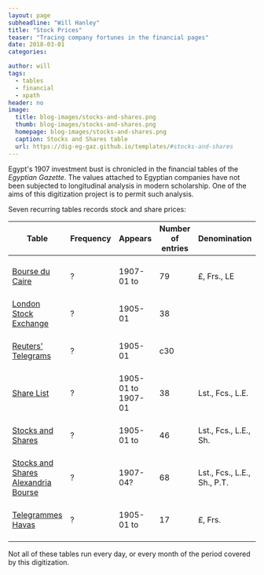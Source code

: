 ```yaml
---
layout: page
subheadline: "Will Hanley"
title: "Stock Prices"
teaser: "Tracing company fortunes in the financial pages"
date: 2018-03-01
categories:

author: will
tags:
  - tables
  - financial
  - xpath
header: no
image:
  title: blog-images/stocks-and-shares.png
  thumb: blog-images/stocks-and-shares.png
  homepage: blog-images/stocks-and-shares.png
  caption: Stocks and Shares table
  url: https://dig-eg-gaz.github.io/templates/#stocks-and-shares
---
```

Egypt's 1907 investment bust is chronicled in the financial tables of the *Egyptian Gazette*. The values attached to Egyptian companies have not been subjected to longitudinal analysis in modern scholarship. One of the aims of this digitization project is to permit such analysis.

Seven recurring tables records stock and share prices:

Table|Frequency|Appears|Number of entries|Denomination|Notes
---|---|---|---|---|---
[Bourse du Caire](https://dig-eg-gaz.github.io/templates/#bourse-du-caire)|?|1907-01 to|79|£, Frs., LE|broken down by sector
[London Stock Exchange](https://dig-eg-gaz.github.io/templates/#london-stock-exchange)|?|1905-01|38||
[Reuters' Telegrams](https://dig-eg-gaz.github.io/templates/#reuters-telegrams)|?|1905-01|c30||London and Paris sections
[Share List](https://dig-eg-gaz.github.io/templates/#share-list)|?|1905-01 to 1907-01|38|Lst., Fcs., L.E.|
[Stocks and Shares](https://dig-eg-gaz.github.io/templates/#stocks-and-shares)|?|1905-01 to|46|Lst., Fcs., L.E., Sh.|broken down by sector
[Stocks and Shares Alexandria Bourse](https://dig-eg-gaz.github.io/templates/#stocks-and-shares-alexandria-bourse)|?|1907-04?|68|Lst., Fcs., L.E., Sh., P.T.|
[Telegrammes Havas](https://dig-eg-gaz.github.io/templates/#telegrammes-havas)|?|1905-01 to|17|£, Frs.|Paris and London sections

Not all of these tables run every day, or every month of the period covered by this digitization.
